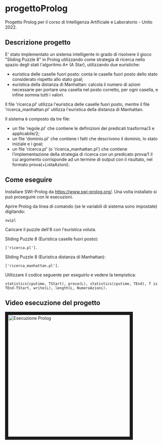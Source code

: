 # progettoProlog
Progetto Prolog per il corso di Intelligenza Artificiale e Laboratorio - Unito 2022.

## Descrizione progetto

E' stato implementato un sistema intelligente in grado di risolvere il gioco
"Sliding Puzzle 8" in Prolog utilizzando come strategia di ricerca nello spazio degli stati l'algoritmo A* (A Star),
utilizzando due euristiche:
- euristica delle caselle fuori posto: conta le caselle fuori posto dello stato considerato rispetto allo stato goal;
- euristica della distanza di Manhattan: calcola il numero di azioni necessarie per portare una casella nel posto corretto, per ogni casella, e infine somma tutti i valori.

Il file 'ricerca.pl' utilizza l'euristica delle caselle fuori posto, mentre il file 'ricerca_manhattan.pl' utilizza l'euristica della distanza di Manhattan.

Il sistema è composto da tre file:
- un file 'regole.pl' che contiene le definizioni dei predicati trasforma/3 e applicabile/2;
- un file 'dominio.pl' che contiene i fatti che descrivono il dominio, lo stato iniziale e i
goal;
- un file 'ricerca.pl' (o 'ricerca_manhattan.pl') che contiene l’implementazione della strategia di ricerca con un
predicato prova/1 il cui argomento corrisponde ad un termine di output con il
risultato, nel formato prova(+ListaAzioni). 

## Come eseguire

Installare SWI-Prolog da https://www.swi-prolog.org/. Una volta installato si può proseguire con le esecuzioni.

Aprire Prolog da linea di comando (se le variabili di sistema sono impostate) digitando:
```
swipl
```

Caricare il puzzle dell'8 con l'euristica voluta.

Sliding Puzzle 8 (Euristica caselle fuori posto):
```
['ricerca.pl'].
```
Sliding Puzzle 8 (Euristica distanza di Manhattan):
```
['ricerca_manhattan.pl'].
```

Utilizzare il codice seguente per eseguirlo e vedere la tempistica:
```
statistics(cputime, TStart), prova(L), statistics(cputime, TEnd), T is TEnd-TStart, write(L), length(L, NumeroAzioni).
```

## Video esecuzione del progetto

<a href="http://www.youtube.com/watch?feature=player_embedded&v=YMuu9Gw-8oQ
" rel="noopener" target="_blank"><img src="http://img.youtube.com/vi/YMuu9Gw-8oQ/0.jpg" 
alt="Esecuzione Prolog" width="400" border="10" /></a>
